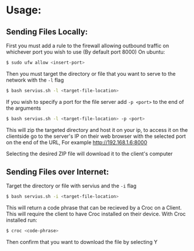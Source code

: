 # Usage:

## Sending Files Locally:

First you must add a rule to the firewall allowing outbound traffic on whichever port you wish to use (By default port 8000)
On ubuntu:
```bash
$ sudo ufw allow <insert-port>
```
Then you must target the directory or file that you want to serve to the network with the `-l` flag
```bash
$ bash servius.sh -l <target-file-location>
```
If you wish to specify a port for the file server add `-p <port>` to the end of the arguments
```bash
$ bash servius.sh -l <target-file-location> -p <port>
```
This will zip the targeted directory and host it on your ip, to access it on the clientside go to the server's IP on their web browser with the selected port on the end of the URL, For example http://192.168.1.6:8000

Selecting the desired ZIP file will download it to the client's computer

## Sending Files over Internet:

Target the directory or file with servius and the `-i` flag
```bash
$ bash servius.sh -i <target-file-location>
```
This will return a code phrase that can be recieved by a Croc on a Client. This will require the client to have Croc installed on their device. With Croc installed run:
```bash
$ croc <code-phrase>
```
Then confirm that you want to download the file by selecting Y
